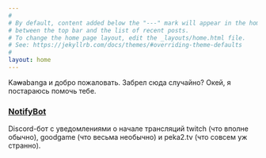 ```yaml
---
#
# By default, content added below the "---" mark will appear in the home page
# between the top bar and the list of recent posts.
# To change the home page layout, edit the _layouts/home.html file.
# See: https://jekyllrb.com/docs/themes/#overriding-theme-defaults
#
layout: home
---
```


Ka~~w~~abanga и добро пожаловать. Забрел сюда случайно? Окей, я постараюсь помочь тебе.

### [NotifyBot](https://kavaban.ga/notifybot)
Discord-бот с уведомлениями о начале трансляций twitch (что вполне обычно), goodgame (что весьма необычно) и peka2.tv (что совсем уж странно).